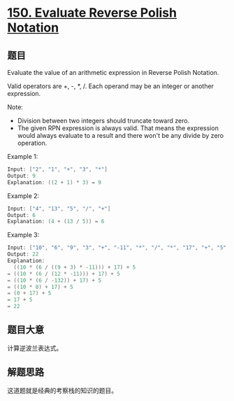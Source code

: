 # [150. Evaluate Reverse Polish Notation](https://leetcode.com/problems/evaluate-reverse-polish-notation/)

## 题目

Evaluate the value of an arithmetic expression in Reverse Polish Notation.

Valid operators are +, -, *, /. Each operand may be an integer or another expression.

Note:

- Division between two integers should truncate toward zero.
- The given RPN expression is always valid. That means the expression would always evaluate to a result and there won't be any divide by zero operation.

Example 1:

```c
Input: ["2", "1", "+", "3", "*"]
Output: 9
Explanation: ((2 + 1) * 3) = 9
```

Example 2:

```c
Input: ["4", "13", "5", "/", "+"]
Output: 6
Explanation: (4 + (13 / 5)) = 6
```
Example 3:

```c
Input: ["10", "6", "9", "3", "+", "-11", "*", "/", "*", "17", "+", "5", "+"]
Output: 22
Explanation: 
  ((10 * (6 / ((9 + 3) * -11))) + 17) + 5
= ((10 * (6 / (12 * -11))) + 17) + 5
= ((10 * (6 / -132)) + 17) + 5
= ((10 * 0) + 17) + 5
= (0 + 17) + 5
= 17 + 5
= 22
```

## 题目大意

计算逆波兰表达式。

## 解题思路

这道题就是经典的考察栈的知识的题目。